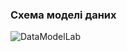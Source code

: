 ### Схема моделі даних

![DataModelLab](https://github.com/oleksandrblazhko/ai-213-kirpikov/assets/100131883/c7c527c5-c70b-4f67-a5a8-f3e6a880e8e3)
